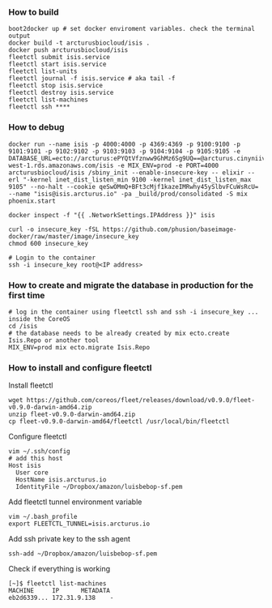 ### How to build

    boot2docker up # set docker enviroment variables. check the terminal output
    docker build -t arcturusbiocloud/isis .
    docker push arcturusbiocloud/isis
    fleetctl submit isis.service
    fleetctl start isis.service
    fleetctl list-units
    fleetctl journal -f isis.service # aka tail -f
    fleetctl stop isis.service
    fleetctl destroy isis.service
    fleetctl list-machines
    fleetctl ssh ****
    
### How to debug

    docker run --name isis -p 4000:4000 -p 4369:4369 -p 9100:9100 -p 9101:9101 -p 9102:9102 -p 9103:9103 -p 9104:9104 -p 9105:9105 -e DATABASE_URL=ecto://arcturus:ePYQtVfznww9GhMz6Sg9UQ==@arcturus.cinyniivduui.us-west-1.rds.amazonaws.com/isis -e MIX_ENV=prod -e PORT=4000 arcturusbiocloud/isis /sbiny_init --enable-insecure-key -- elixir --erl "-kernel inet_dist_listen_min 9100 -kernel inet_dist_listen_max 9105" --no-halt --cookie qeSwOMmQ+BFt3cMjf1kazeIMRwhy45ySlbvFCuWsRcU= --name "isis@isis.arcturus.io" -pa _build/prod/consolidated -S mix phoenix.start
    
    docker inspect -f "{{ .NetworkSettings.IPAddress }}" isis
    
    curl -o insecure_key -fSL https://github.com/phusion/baseimage-docker/raw/master/image/insecure_key
    chmod 600 insecure_key
    
    # Login to the container
    ssh -i insecure_key root@<IP address>
    

### How to create and migrate the database in production for the first time
    # log in the container using fleetctl ssh and ssh -i insecure_key ... inside the CoreOS
    cd /isis
    # the database needs to be already created by mix ecto.create Isis.Repo or another tool
    MIX_ENV=prod mix ecto.migrate Isis.Repo


### How to install and configure fleetctl

Install fleetctl
```
wget https://github.com/coreos/fleet/releases/download/v0.9.0/fleet-v0.9.0-darwin-amd64.zip
unzip fleet-v0.9.0-darwin-amd64.zip
cp fleet-v0.9.0-darwin-amd64/fleetctl /usr/local/bin/fleetctl
```

Configure fleetctl
```
vim ~/.ssh/config
# add this host
Host isis
  User core
  HostName isis.arcturus.io
  IdentityFile ~/Dropbox/amazon/luisbebop-sf.pem
```

Add fleetctl tunnel environment variable
```
vim ~/.bash_profile
export FLEETCTL_TUNNEL=isis.arcturus.io
```

Add ssh private key to the ssh agent
```
ssh-add ~/Dropbox/amazon/luisbebop-sf.pem
```

Check if everything is working
```
[~]$ fleetctl list-machines
MACHINE		IP		METADATA
eb2d6339...	172.31.9.138	-
```